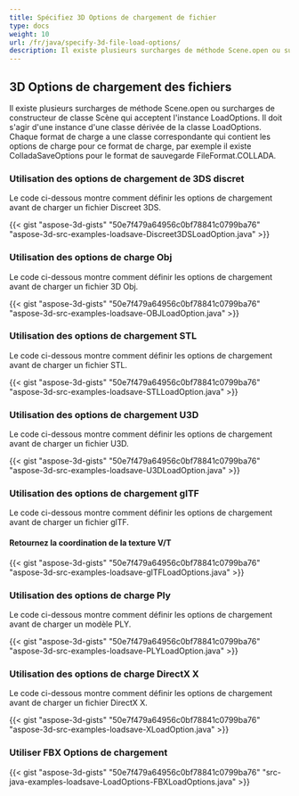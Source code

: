 ```yaml
---
title: Spécifiez 3D Options de chargement de fichier
type: docs
weight: 10
url: /fr/java/specify-3d-file-load-options/
description: Il existe plusieurs surcharges de méthode Scene.open ou surcharges de constructeur de classe Scène qui acceptent l'instance LoadOptions.
---
```

##  **3D Options de chargement des fichiers**
Il existe plusieurs surcharges de méthode Scene.open ou surcharges de constructeur de classe Scène qui acceptent l'instance LoadOptions. Il doit s'agir d'une instance d'une classe dérivée de la classe LoadOptions. Chaque format de charge a une classe correspondante qui contient les options de charge pour ce format de charge, par exemple il existe ColladaSaveOptions pour le format de sauvegarde FileFormat.COLLADA.
###  **Utilisation des options de chargement de 3DS discret**
Le code ci-dessous montre comment définir les options de chargement avant de charger un fichier Discreet 3DS.

{{< gist "aspose-3d-gists" "50e7f479a64956c0bf78841c0799ba76" "aspose-3d-src-examples-loadsave-Discreet3DSLoadOption.java" >}}
###  **Utilisation des options de charge Obj**
Le code ci-dessous montre comment définir les options de chargement avant de charger un fichier 3D Obj.

{{< gist "aspose-3d-gists" "50e7f479a64956c0bf78841c0799ba76" "aspose-3d-src-examples-loadsave-OBJLoadOption.java" >}}
###  **Utilisation des options de chargement STL**
Le code ci-dessous montre comment définir les options de chargement avant de charger un fichier STL.

{{< gist "aspose-3d-gists" "50e7f479a64956c0bf78841c0799ba76" "aspose-3d-src-examples-loadsave-STLLoadOption.java" >}}
###  **Utilisation des options de chargement U3D**
Le code ci-dessous montre comment définir les options de chargement avant de charger un fichier U3D.

{{< gist "aspose-3d-gists" "50e7f479a64956c0bf78841c0799ba76" "aspose-3d-src-examples-loadsave-U3DLoadOption.java" >}}
###  **Utilisation des options de chargement glTF**
Le code ci-dessous montre comment définir les options de chargement avant de charger un fichier glTF.
####  **Retournez la coordination de la texture V/T**
{{< gist "aspose-3d-gists" "50e7f479a64956c0bf78841c0799ba76" "aspose-3d-src-examples-loadsave-glTFLoadOptions.java" >}}
###  **Utilisation des options de charge Ply**
Le code ci-dessous montre comment définir les options de chargement avant de charger un modèle PLY.

{{< gist "aspose-3d-gists" "50e7f479a64956c0bf78841c0799ba76" "aspose-3d-src-examples-loadsave-PLYLoadOption.java" >}}
###  **Utilisation des options de charge DirectX X**
Le code ci-dessous montre comment définir les options de chargement avant de charger un fichier DirectX X.

{{< gist "aspose-3d-gists" "50e7f479a64956c0bf78841c0799ba76" "aspose-3d-src-examples-loadsave-XLoadOption.java" >}}
###  **Utiliser FBX Options de chargement**
{{< gist "aspose-3d-gists" "50e7f479a64956c0bf78841c0799ba76" "src-java-examples-loadsave-LoadOptions-FBXLoadOptions.java" >}}
